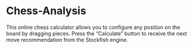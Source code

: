 # Chess-Analysis
This online chess calculator allows you to configure any position on the board by dragging pieces. Press the “Calculate” button to receive the next move recommendation from the Stockfish engine.
